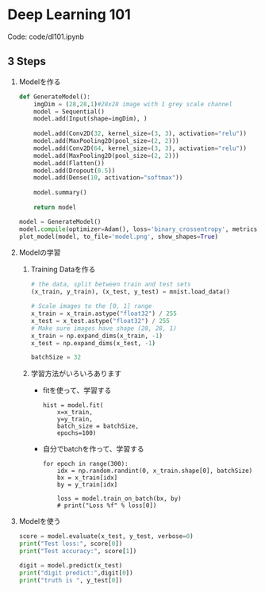 # Deep Learning 101

Code: code/dl101.ipynb

## 3 Steps

1. Modelを作る

   ```python
   def GenerateModel():
       imgDim = (28,28,1)#28x28 image with 1 grey scale channel
       model = Sequential()
       model.add(Input(shape=imgDim), )
       
       model.add(Conv2D(32, kernel_size=(3, 3), activation="relu"))
       model.add(MaxPooling2D(pool_size=(2, 2)))
       model.add(Conv2D(64, kernel_size=(3, 3), activation="relu"))
       model.add(MaxPooling2D(pool_size=(2, 2)))
       model.add(Flatten())
       model.add(Dropout(0.5))
       model.add(Dense(10, activation="softmax"))
       
       model.summary()
       
       return model
   ```

   ```python
   model = GenerateModel()
   model.compile(optimizer=Adam(), loss='binary_crossentropy', metrics=['accuracy'])
   plot_model(model, to_file='model.png', show_shapes=True)
   ```

2. Modelの学習

   1. Training Dataを作る

      ```python
      # the data, split between train and test sets
      (x_train, y_train), (x_test, y_test) = mnist.load_data()
      
      # Scale images to the [0, 1] range
      x_train = x_train.astype("float32") / 255
      x_test = x_test.astype("float32") / 255
      # Make sure images have shape (28, 28, 1)
      x_train = np.expand_dims(x_train, -1)
      x_test = np.expand_dims(x_test, -1)
      
      batchSize = 32
      ```

   2. 学習方法がいろいろあります

      - fitを使って、学習する

        ```
        hist = model.fit(
            x=x_train,
            y=y_train,
            batch_size = batchSize,
            epochs=100)
        ```

      - 自分でbatchを作って、学習する

        ```
        for epoch in range(300):
            idx = np.random.randint(0, x_train.shape[0], batchSize)
            bx = x_train[idx]
            by = y_train[idx]
            
            loss = model.train_on_batch(bx, by)
            # print("Loss %f" % loss[0])
        ```

3. Modelを使う

   ```python
   score = model.evaluate(x_test, y_test, verbose=0)
   print("Test loss:", score[0])
   print("Test accuracy:", score[1])
   ```

   ```python
   digit = model.predict(x_test)
   print("digit predict:",digit[0])
   print("truth is ", y_test[0])
   ```

   